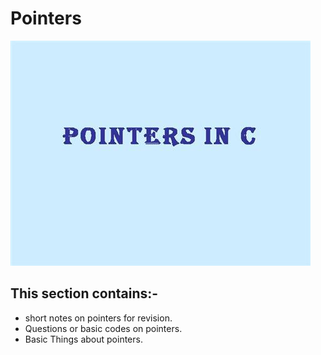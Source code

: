 # Pointers
![pointers](https://github.com/tannuchoudhary/pointer_images/blob/master/pointer_img.jpg)
## This section contains:-
* short notes on pointers for revision.
* Questions or basic codes on pointers.
* Basic Things about pointers.
